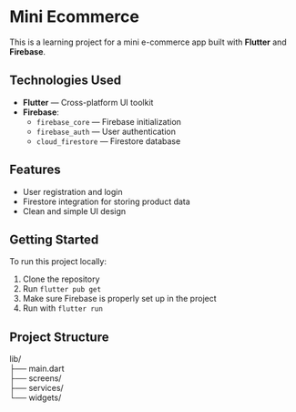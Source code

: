 # Mini Ecommerce 

This is a learning project for a mini e-commerce app built with **Flutter** and **Firebase**.

##  Technologies Used

- **Flutter** — Cross-platform UI toolkit
- **Firebase**:
  - `firebase_core` — Firebase initialization
  - `firebase_auth` — User authentication
  - `cloud_firestore` — Firestore database

##  Features

- User registration and login
- Firestore integration for storing product data
- Clean and simple UI design

##  Getting Started

To run this project locally:

1. Clone the repository
2. Run `flutter pub get`
3. Make sure Firebase is properly set up in the project
4. Run with `flutter run`

##  Project Structure
lib/  
├── main.dart  
├── screens/  
├── services/  
└── widgets/

